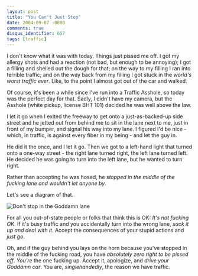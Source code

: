 ```yaml
---
layout: post
title: "You Can't Just Stop"
date: 2004-09-07 -0800
comments: true
disqus_identifier: 657
tags: [traffic]
---
```

I don't know what it was with today. Things just pissed me off. I got my
allergy shots and had a reaction (not bad, but enough to be annoying); I
got a filling and shelled out the dough for that; on the way to my
filling I ran into terrible traffic; and on the way back from my filling
I got stuck in the *world's worst traffic ever*. Like, to the point I
almost got out of the car and walked.

 Of course, it's been a while since I've run into a Traffic Asshole, so
today was the perfect day for that. Sadly, I didn't have my camera, but
the Asshole (white pickup, license BHT 101) decided he was well above
the law.

 I let it go when I exited the freeway to get onto a just-as-backed-up
side street and he jetted out from behind me to sit in the lane next to
me, just in front of my bumper, and signal his way into my lane. I
figured I'd be nice - which, in traffic, is against every fiber in my
being - and let the guy in.

 He did it the once, and I let it go. Then we got to a left-hand light
that turned onto a one-way street - the right lane turned right, the
left lane turned left. He decided he was going to turn into the left
lane, but he wanted to turn right.

 Rather than accepting he was hosed, he *stopped in the middle of the
fucking lane and wouldn't let anyone by*.

 Let's see a diagram of that.

 ![Don't stop in the Goddamn
lane](https://hyqi8g.blu.livefilestore.com/y2p2WU4itn9E6rbbrP7tGcHaQVc5zkaWmAdV4eiBqrX31XkTFL74ewIWTaoaatGBUHVropb7iNwCKrtWc4dZ2Su-yGsv8l5CmclAUyaR7Anv7w/20040907taotw.gif?psid=1)


 For all you out-of-state people or folks that think this is OK: *It's
not fucking OK*. If it's busy traffic and you accidentally turn into the
wrong lane, *suck it up and deal with it*. Accept the consequences of
your stupid actions and *just go*.

 Oh, and if the guy behind you lays on the horn because you've stopped
in the middle of the fucking road, you have *absolutely zero right to be
pissed off*. *You're* the one fucking up. Accept it, apologize, and
*drive your Goddamn car*. You are, *singlehandedly*, the reason we have
traffic.
